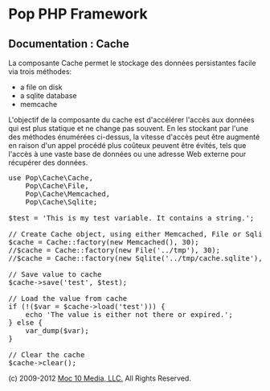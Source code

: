 Pop PHP Framework
=================

Documentation : Cache
---------------------

La composante Cache permet le stockage des données persistantes facile via trois méthodes:


* a file on disk
* a sqlite database
* memcache

L'objectif de la composante du cache est d'accélérer l'accès aux données qui est plus statique et ne change pas souvent. En les stockant par l'une des méthodes énumérées ci-dessus, la vitesse d'accès peut être augmenté en raison d'un appel procédé plus coûteux peuvent être évités, tels que l'accès à une vaste base de données ou une adresse Web externe pour récupérer des données.


<pre>
use Pop\Cache\Cache,
    Pop\Cache\File,
    Pop\Cache\Memcached,
    Pop\Cache\Sqlite;

$test = 'This is my test variable. It contains a string.';

// Create Cache object, using either Memcached, File or Sqlite
$cache = Cache::factory(new Memcached(), 30);
//$cache = Cache::factory(new File('../tmp'), 30);
//$cache = Cache::factory(new Sqlite('../tmp/cache.sqlite'), 30);

// Save value to cache
$cache->save('test', $test);

// Load the value from cache
if (!($var = $cache->load('test'))) {
    echo 'The value is either not there or expired.';
} else {
    var_dump($var);
}

// Clear the cache
$cache->clear();
</pre>

(c) 2009-2012 [Moc 10 Media, LLC.](http://www.moc10media.com) All Rights Reserved.
